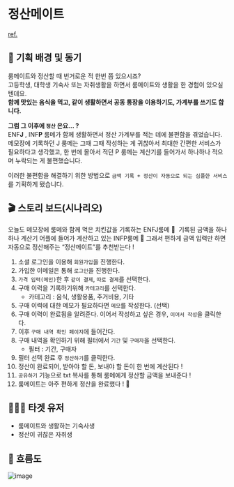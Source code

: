 # 정산메이트

[ref.](https://www.notion.so/ref-fef797c60cdf41159c6a3cea9aa84dab)

## 🔎 기획 배경 및 동기

룸메이트와 정산할 때 번거로운 적 한번 쯤 있으시죠?  
고등학생, 대학생 기숙사 또는 자취생활을 하면서 룸메이트와 생활을 한 경험이 있으실텐데요.  
**함께 맛있는 음식을 먹고, 같이 생활하면서 공동 통장을 이용하기도, 가계부를 쓰기도 합니다.**

**그럼 그 이후에 `정산` 은요… ?**  
ENF**J** , INF**P** 룸메가 함께 생활하면서 정산 가계부를 적는 데에 불편함을 겪었습니다.
메모장에 기록하던 J 룸메는 그때 그때 작성하는 게 귀찮아서 최대한 간편한 서비스가 필요하다고 생각했고, 한 번에 몰아서 적던 P 룸메는 계산기를 들어가서 하나하나 적으며 누락되는 게 불편했습니다.

이러한 불편함을 해결하기 위한 방법으로 `금액 기록 + 정산이 자동으로 되는 심플한 서비스`를 기획하게 됐습니다.

## 🎬 스토리 보드(시나리오)

오늘도 메모장에 룸메와 함께 먹은 치킨값을 기록하는 ENFJ룸메 🥲 
기록된 금액을 하나하나 계산기 어플에 들어가 계산하고 있는 INFP룸메 🐧
그래서 편하게 금액 입력만 하면 자동으로 정산해주는 “정산메이트”를 추천받는다 !

1. 소셜 로그인을 이용해 `회원가입`을 진행한다.
2. 가입한 이메일은 통해 `로그인`을 진행한다.
3. `가격 입력(메인)`한 후 `같이 결제`, `따로 결제`를 선택한다.
4. 구매 이력을 기록하기위해 `카테고리`를 선택한다.
    - 카테고리 : 음식, 생활용품, 주거비용, 기타
5. 구매 이력에 대한 메모가 필요하다면 `메모`를 작성한다. (선택)
6. 구매 이력이 완료됨을 알려준다. 이어서 작성하고 싶은 경우, `이어서 작성`을 클릭한다.
7. 이후 `구매 내역 확인 페이지`에 들어간다.
8. 구매 내역을 확인하기 위해 필터에서 `기간` 및 `구매자`을 선택한다.
    - 필터 : 기간, 구매자
9. 필터 선택 완료 후 `정산하기`를 클릭한다.
10. 정산이 완료되어, 받아야 할 돈, 보내야 할 돈이 한 번에 계산된다 !
11. `공유하기` 기능으로 txt 복사를 통해 룸메에게 정산할 금액을 보내준다 !
12. 룸메이트는 아주 편하게 정산을 완료했다 ! 💸

## 🧑‍🤝‍🧑 타겟 유저

- 룸메이트와 생활하는 기숙사생
- 정산이 귀찮은 자취생

## 🧶 흐름도
![image](https://user-images.githubusercontent.com/81611808/194078259-6fccac56-8fee-44fb-ba45-5fe0768f85bf.png)

